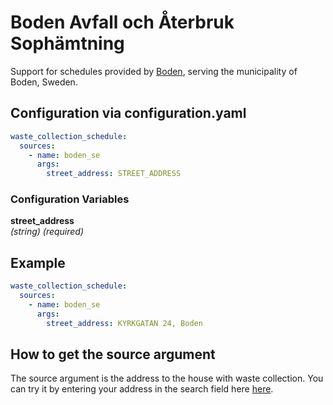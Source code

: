 # Boden Avfall och Återbruk Sophämtning

Support for schedules provided by [Boden](https://www.boden.se/boende-trafik/avfall-och-aterbruk/avfall-395A), serving the municipality of Boden, Sweden.

## Configuration via configuration.yaml

```yaml
waste_collection_schedule:
  sources:
    - name: boden_se
      args:
        street_address: STREET_ADDRESS
```

### Configuration Variables

**street_address**  
*(string) (required)*

## Example

```yaml
waste_collection_schedule:
  sources:
    - name: boden_se
      args:
        street_address: KYRKGATAN 24, Boden
```

## How to get the source argument

The source argument is the address to the house with waste collection. You can try it by entering your address in the search field here [here](https://www.boden.se/boende-trafik/avfall-och-aterbruk/avfall-395A).
